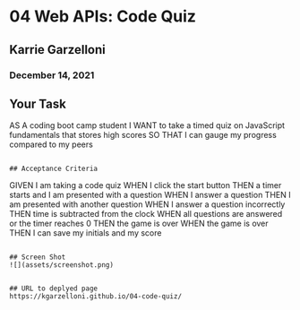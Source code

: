 # 04 Web APIs: Code Quiz
## Karrie Garzelloni
### December 14, 2021

## Your Task

AS A coding boot camp student
I WANT to take a timed quiz on JavaScript fundamentals that stores high scores
SO THAT I can gauge my progress compared to my peers
```

## Acceptance Criteria

```
GIVEN I am taking a code quiz
WHEN I click the start button
THEN a timer starts and I am presented with a question
WHEN I answer a question
THEN I am presented with another question
WHEN I answer a question incorrectly
THEN time is subtracted from the clock
WHEN all questions are answered or the timer reaches 0
THEN the game is over
WHEN the game is over
THEN I can save my initials and my score
```

## Screen Shot
![](assets/screenshot.png) 


## URL to deplyed page 
https://kgarzelloni.github.io/04-code-quiz/
